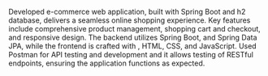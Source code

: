 Developed e-commerce web application, built with Spring Boot and h2 database, delivers a seamless online shopping experience. Key features include comprehensive product management, shopping cart and checkout, and responsive design. The backend utilizes Spring Boot, and Spring Data JPA, while the frontend is crafted with , HTML, CSS, and JavaScript. Used Postman for API testing and development and it allows testing of RESTful endpoints, ensuring the application functions as expected.
